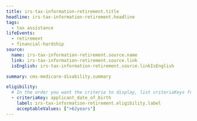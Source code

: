 ```yaml
---
title: irs-tax-information-retirement.title
headline: irs-tax-information-retirement.headline
tags:
  - tax assistance
lifeEvents:
  - retirement
  - financial-hardship
source:
  name: irs-tax-information-retirement.source.name
  link: irs-tax-information-retirement.source.link
  isEnglish: irs-tax-information-retirement.source.linkIsEnglish

summary: cms-medicare-disability.summary

eligibility:
  # In the order you want the criteria to display, list criteriaKeys from the csv here, each followed by a comma-separated list of which values indicate eligibility for that criteria. Wrap individual values in quotes if they have inner commas.
  - criteriaKey: applicant_date_of_birth
    label: irs-tax-information-retirement.eligibility.label
    acceptableValues: [">62years"]
---
```

